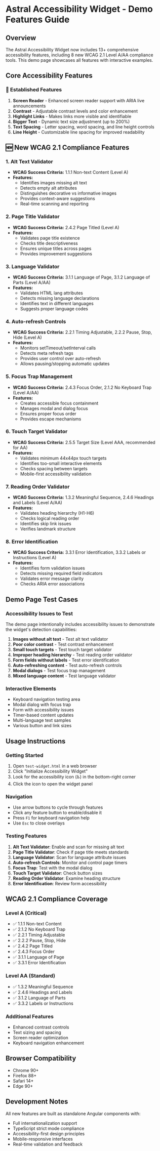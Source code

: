 # Astral Accessibility Widget - Demo Features Guide

## Overview
The Astral Accessibility Widget now includes 13+ comprehensive accessibility features, including 8 new WCAG 2.1 Level A/AA compliance tools. This demo page showcases all features with interactive examples.

## Core Accessibility Features

### 🎯 Established Features
1. **Screen Reader** - Enhanced screen reader support with ARIA live announcements
2. **Contrast** - Adjustable contrast levels and color enhancement
3. **Highlight Links** - Makes links more visible and identifiable
4. **Bigger Text** - Dynamic text size adjustment (up to 200%)
5. **Text Spacing** - Letter spacing, word spacing, and line height controls
6. **Line Height** - Customizable line spacing for improved readability

## 🆕 New WCAG 2.1 Compliance Features

### 1. Alt Text Validator
- **WCAG Success Criteria:** 1.1.1 Non-text Content (Level A)
- **Features:**
  - Identifies images missing alt text
  - Detects empty alt attributes
  - Distinguishes decorative vs informative images
  - Provides context-aware suggestions
  - Real-time scanning and reporting

### 2. Page Title Validator  
- **WCAG Success Criteria:** 2.4.2 Page Titled (Level A)
- **Features:**
  - Validates page title existence
  - Checks title descriptiveness
  - Ensures unique titles across pages
  - Provides improvement suggestions

### 3. Language Validator
- **WCAG Success Criteria:** 3.1.1 Language of Page, 3.1.2 Language of Parts (Level A/AA)
- **Features:**
  - Validates HTML lang attributes
  - Detects missing language declarations
  - Identifies text in different languages
  - Suggests proper language codes

### 4. Auto-refresh Controls
- **WCAG Success Criteria:** 2.2.1 Timing Adjustable, 2.2.2 Pause, Stop, Hide (Level A)
- **Features:**
  - Monitors setTimeout/setInterval calls
  - Detects meta refresh tags
  - Provides user control over auto-refresh
  - Allows pausing/stopping automatic updates

### 5. Focus Trap Management
- **WCAG Success Criteria:** 2.4.3 Focus Order, 2.1.2 No Keyboard Trap (Level A/AA)
- **Features:**
  - Creates accessible focus containment
  - Manages modal and dialog focus
  - Ensures proper focus order
  - Provides escape mechanisms

### 6. Touch Target Validator
- **WCAG Success Criteria:** 2.5.5 Target Size (Level AAA, recommended for AA)
- **Features:**
  - Validates minimum 44x44px touch targets
  - Identifies too-small interactive elements
  - Checks spacing between targets
  - Mobile-first accessibility validation

### 7. Reading Order Validator
- **WCAG Success Criteria:** 1.3.2 Meaningful Sequence, 2.4.6 Headings and Labels (Level A/AA)
- **Features:**
  - Validates heading hierarchy (H1-H6)
  - Checks logical reading order
  - Identifies skip link issues
  - Verifies landmark structure

### 8. Error Identification
- **WCAG Success Criteria:** 3.3.1 Error Identification, 3.3.2 Labels or Instructions (Level A)
- **Features:**
  - Identifies form validation issues
  - Detects missing required field indicators
  - Validates error message clarity
  - Checks ARIA error associations

## Demo Page Test Cases

### Accessibility Issues to Test
The demo page intentionally includes accessibility issues to demonstrate the widget's detection capabilities:

1. **Images without alt text** - Test alt text validator
2. **Poor color contrast** - Test contrast enhancement
3. **Small touch targets** - Test touch target validator
4. **Improper heading hierarchy** - Test reading order validator
5. **Form fields without labels** - Test error identification
6. **Auto-refreshing content** - Test auto-refresh controls
7. **Modal dialogs** - Test focus trap management
8. **Mixed language content** - Test language validator

### Interactive Elements
- Keyboard navigation testing area
- Modal dialog with focus trap
- Form with accessibility issues
- Timer-based content updates
- Multi-language text samples
- Various button and link sizes

## Usage Instructions

### Getting Started
1. Open `test-widget.html` in a web browser
2. Click "Initialize Accessibility Widget"
3. Look for the accessibility icon (♿) in the bottom-right corner
4. Click the icon to open the widget panel

### Navigation
- Use arrow buttons to cycle through features
- Click any feature button to enable/disable it
- Press `F1` for keyboard navigation help
- Use `Esc` to close overlays

### Testing Features
1. **Alt Text Validator**: Enable and scan for missing alt text
2. **Page Title Validator**: Check if page title meets standards
3. **Language Validator**: Scan for language attribute issues
4. **Auto-refresh Controls**: Monitor and control page timers
5. **Focus Trap**: Test with the modal dialog
6. **Touch Target Validator**: Check button sizes
7. **Reading Order Validator**: Examine heading structure
8. **Error Identification**: Review form accessibility

## WCAG 2.1 Compliance Coverage

### Level A (Critical)
- ✅ 1.1.1 Non-text Content
- ✅ 2.1.2 No Keyboard Trap  
- ✅ 2.2.1 Timing Adjustable
- ✅ 2.2.2 Pause, Stop, Hide
- ✅ 2.4.2 Page Titled
- ✅ 2.4.3 Focus Order
- ✅ 3.1.1 Language of Page
- ✅ 3.3.1 Error Identification

### Level AA (Standard)
- ✅ 1.3.2 Meaningful Sequence
- ✅ 2.4.6 Headings and Labels  
- ✅ 3.1.2 Language of Parts
- ✅ 3.3.2 Labels or Instructions

### Additional Features
- Enhanced contrast controls
- Text sizing and spacing
- Screen reader optimization
- Keyboard navigation enhancement

## Browser Compatibility
- Chrome 90+
- Firefox 88+
- Safari 14+
- Edge 90+

## Development Notes
All new features are built as standalone Angular components with:
- Full internationalization support
- TypeScript strict mode compliance
- Accessibility-first design principles
- Mobile-responsive interfaces
- Real-time validation and feedback
